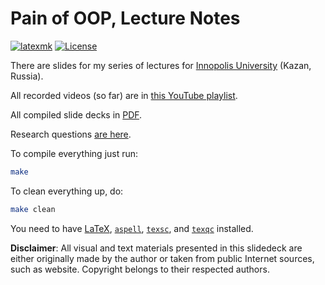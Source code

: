 # Pain of OOP, Lecture Notes

[![latexmk](https://github.com/yegor256/painofoop/actions/workflows/latexmk.yml/badge.svg?branch=master)](https://github.com/yegor256/painofoop/actions/workflows/latexmk.yml)
[![License](https://img.shields.io/badge/license-MIT-green.svg)](https://github.com/yegor256/painofoop/blob/master/LICENSE.txt)

There are slides for my series of lectures for
[Innopolis University](https://innopolis.university/) (Kazan, Russia).

All recorded videos (so far) are in [this YouTube playlist][playlist].

All compiled slide decks in [PDF](https://yegor256.github.io/painofoop/).

Research questions [are here][rq].

To compile everything just run:

```bash
make
```

To clean everything up, do:

```bash
make clean
```

You need to have
[LaTeX](https://en.wikipedia.org/wiki/LaTeX),
[`aspell`](http://aspell.net/),
[`texsc`](https://rubygems.org/gems/texsc),
and
[`texqc`](https://rubygems.org/gems/texqc)
installed.

**Disclaimer**: All visual and text materials presented in
this slidedeck are either originally made by the author or taken from public
Internet sources, such as website. Copyright belongs to their respected
authors.

[playlist]: https://www.youtube.com/playlist?list=PLaIsQH4uc08ytf8POIIAkkR4ZsRq8DFiV
[rq]: https://gist.github.com/yegor256/9c7ac9fbd45469a08eb68cfe09d451c3
